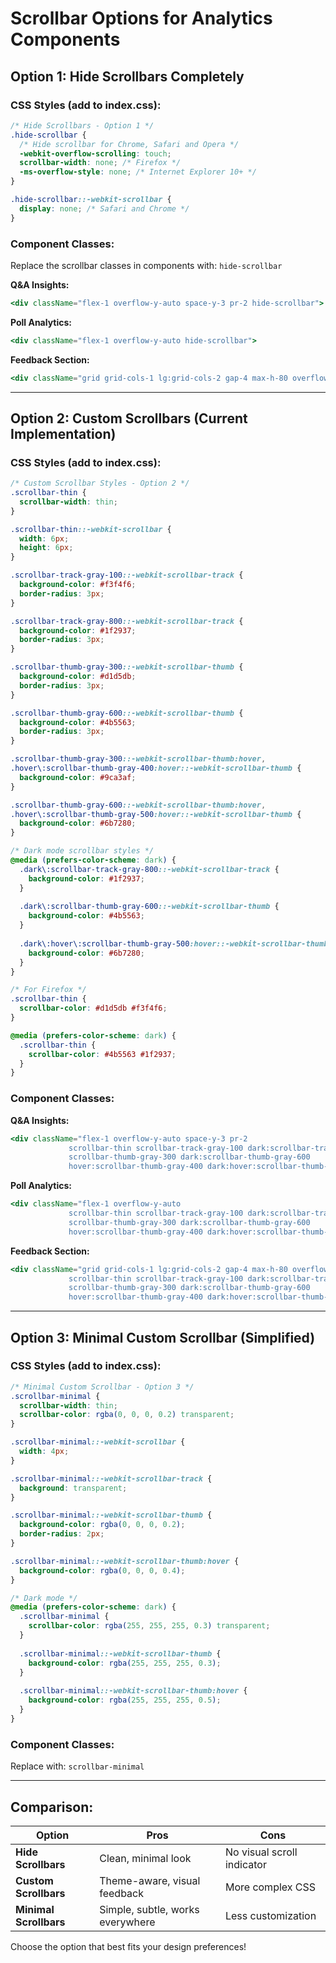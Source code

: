 # Scrollbar Options for Analytics Components

## Option 1: Hide Scrollbars Completely

### CSS Styles (add to index.css):
```css
/* Hide Scrollbars - Option 1 */
.hide-scrollbar {
  /* Hide scrollbar for Chrome, Safari and Opera */
  -webkit-overflow-scrolling: touch;
  scrollbar-width: none; /* Firefox */
  -ms-overflow-style: none; /* Internet Explorer 10+ */
}

.hide-scrollbar::-webkit-scrollbar {
  display: none; /* Safari and Chrome */
}
```

### Component Classes:
Replace the scrollbar classes in components with: `hide-scrollbar`

**Q&A Insights:**
```jsx
<div className="flex-1 overflow-y-auto space-y-3 pr-2 hide-scrollbar">
```

**Poll Analytics:**
```jsx
<div className="flex-1 overflow-y-auto hide-scrollbar">
```

**Feedback Section:**
```jsx
<div className="grid grid-cols-1 lg:grid-cols-2 gap-4 max-h-80 overflow-y-auto hide-scrollbar">
```

---

## Option 2: Custom Scrollbars (Current Implementation)

### CSS Styles (add to index.css):
```css
/* Custom Scrollbar Styles - Option 2 */
.scrollbar-thin {
  scrollbar-width: thin;
}

.scrollbar-thin::-webkit-scrollbar {
  width: 6px;
  height: 6px;
}

.scrollbar-track-gray-100::-webkit-scrollbar-track {
  background-color: #f3f4f6;
  border-radius: 3px;
}

.scrollbar-track-gray-800::-webkit-scrollbar-track {
  background-color: #1f2937;
  border-radius: 3px;
}

.scrollbar-thumb-gray-300::-webkit-scrollbar-thumb {
  background-color: #d1d5db;
  border-radius: 3px;
}

.scrollbar-thumb-gray-600::-webkit-scrollbar-thumb {
  background-color: #4b5563;
  border-radius: 3px;
}

.scrollbar-thumb-gray-300::-webkit-scrollbar-thumb:hover,
.hover\:scrollbar-thumb-gray-400:hover::-webkit-scrollbar-thumb {
  background-color: #9ca3af;
}

.scrollbar-thumb-gray-600::-webkit-scrollbar-thumb:hover,
.hover\:scrollbar-thumb-gray-500:hover::-webkit-scrollbar-thumb {
  background-color: #6b7280;
}

/* Dark mode scrollbar styles */
@media (prefers-color-scheme: dark) {
  .dark\:scrollbar-track-gray-800::-webkit-scrollbar-track {
    background-color: #1f2937;
  }
  
  .dark\:scrollbar-thumb-gray-600::-webkit-scrollbar-thumb {
    background-color: #4b5563;
  }
  
  .dark\:hover\:scrollbar-thumb-gray-500:hover::-webkit-scrollbar-thumb {
    background-color: #6b7280;
  }
}

/* For Firefox */
.scrollbar-thin {
  scrollbar-color: #d1d5db #f3f4f6;
}

@media (prefers-color-scheme: dark) {
  .scrollbar-thin {
    scrollbar-color: #4b5563 #1f2937;
  }
}
```

### Component Classes:
**Q&A Insights:**
```jsx
<div className="flex-1 overflow-y-auto space-y-3 pr-2 
             scrollbar-thin scrollbar-track-gray-100 dark:scrollbar-track-gray-800 
             scrollbar-thumb-gray-300 dark:scrollbar-thumb-gray-600 
             hover:scrollbar-thumb-gray-400 dark:hover:scrollbar-thumb-gray-500">
```

**Poll Analytics:**
```jsx
<div className="flex-1 overflow-y-auto 
             scrollbar-thin scrollbar-track-gray-100 dark:scrollbar-track-gray-800 
             scrollbar-thumb-gray-300 dark:scrollbar-thumb-gray-600 
             hover:scrollbar-thumb-gray-400 dark:hover:scrollbar-thumb-gray-500">
```

**Feedback Section:**
```jsx
<div className="grid grid-cols-1 lg:grid-cols-2 gap-4 max-h-80 overflow-y-auto
             scrollbar-thin scrollbar-track-gray-100 dark:scrollbar-track-gray-800 
             scrollbar-thumb-gray-300 dark:scrollbar-thumb-gray-600 
             hover:scrollbar-thumb-gray-400 dark:hover:scrollbar-thumb-gray-500">
```

---

## Option 3: Minimal Custom Scrollbar (Simplified)

### CSS Styles (add to index.css):
```css
/* Minimal Custom Scrollbar - Option 3 */
.scrollbar-minimal {
  scrollbar-width: thin;
  scrollbar-color: rgba(0, 0, 0, 0.2) transparent;
}

.scrollbar-minimal::-webkit-scrollbar {
  width: 4px;
}

.scrollbar-minimal::-webkit-scrollbar-track {
  background: transparent;
}

.scrollbar-minimal::-webkit-scrollbar-thumb {
  background-color: rgba(0, 0, 0, 0.2);
  border-radius: 2px;
}

.scrollbar-minimal::-webkit-scrollbar-thumb:hover {
  background-color: rgba(0, 0, 0, 0.4);
}

/* Dark mode */
@media (prefers-color-scheme: dark) {
  .scrollbar-minimal {
    scrollbar-color: rgba(255, 255, 255, 0.3) transparent;
  }
  
  .scrollbar-minimal::-webkit-scrollbar-thumb {
    background-color: rgba(255, 255, 255, 0.3);
  }
  
  .scrollbar-minimal::-webkit-scrollbar-thumb:hover {
    background-color: rgba(255, 255, 255, 0.5);
  }
}
```

### Component Classes:
Replace with: `scrollbar-minimal`

---

## Comparison:

| Option | Pros | Cons |
|--------|------|------|
| **Hide Scrollbars** | Clean, minimal look | No visual scroll indicator |
| **Custom Scrollbars** | Theme-aware, visual feedback | More complex CSS |
| **Minimal Scrollbars** | Simple, subtle, works everywhere | Less customization |

Choose the option that best fits your design preferences!